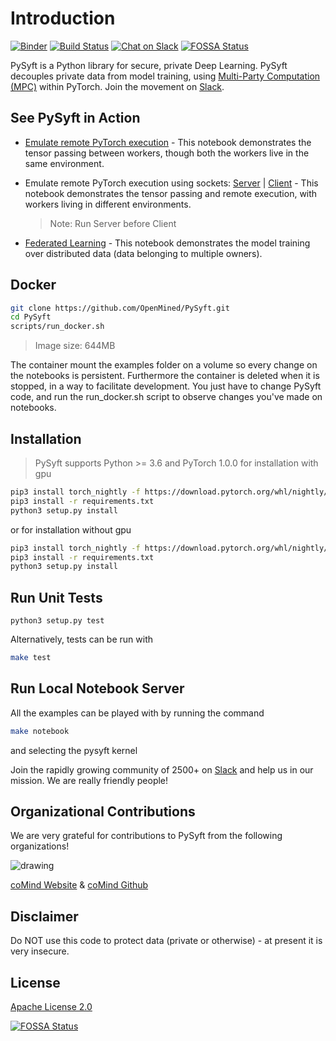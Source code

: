 # Introduction

[![Binder](https://mybinder.org/badge.svg)](https://mybinder.org/v2/gh/OpenMined/PySyft/master) [![Build Status](https://travis-ci.org/OpenMined/PySyft.svg?branch=master)](https://travis-ci.org/OpenMined/PySyft) [![Chat on Slack](https://img.shields.io/badge/chat-on%20slack-7A5979.svg)](https://openmined.slack.com/messages/team_pysyft) [![FOSSA Status](https://app.fossa.io/api/projects/git%2Bgithub.com%2Fmatthew-mcateer%2FPySyft.svg?type=small)](https://app.fossa.io/projects/git%2Bgithub.com%2Fmatthew-mcateer%2FPySyft?ref=badge_small)

PySyft is a Python library for secure, private Deep Learning. PySyft decouples private data from model training, using [Multi-Party Computation \(MPC\)](https://en.wikipedia.org/wiki/Secure_multi-party_computation) within PyTorch. Join the movement on [Slack](http://slack.openmined.org/).

## See PySyft in Action

* [Emulate remote PyTorch execution](https://colab.research.google.com/drive/1vsgH0ydHyel5VRAxO2yhRQfXYUuIYkp5) - This notebook demonstrates the tensor passing between workers, though both the workers live in the same environment.
* Emulate remote PyTorch execution using sockets: [Server](https://colab.research.google.com/drive/1-Jb_E_nDuBGHIJ_psI95k-ukh-P_aly-#scrollTo=lrcghOJOWGHw) \| [Client](https://colab.research.google.com/drive/1Je1rk7olA9uTWWaqvvt4_gXf7yX1rTBm) - This notebook demonstrates the tensor passing and remote execution, with workers living in different environments.

  > Note: Run Server before Client

* [Federated Learning](https://colab.research.google.com/drive/1F3ALlA3ogfeeVXuwQwVoX4PimzTDJhPy#scrollTo=PTCvX6H9JDCt) - This notebook demonstrates the model training over distributed data \(data belonging to multiple owners\).

## Docker

```bash
git clone https://github.com/OpenMined/PySyft.git
cd PySyft
scripts/run_docker.sh
```

> Image size: 644MB

The container mount the examples folder on a volume so every change on the notebooks is persistent. Furthermore the container is deleted when it is stopped, in a way to facilitate development. You just have to change PySyft code, and run the run\_docker.sh script to observe changes you've made on notebooks.

## Installation

> PySyft supports Python &gt;= 3.6 and PyTorch 1.0.0
for installation with gpu
```bash
pip3 install torch_nightly -f https://download.pytorch.org/whl/nightly/cu92/torch_nightly.html
pip3 install -r requirements.txt
python3 setup.py install
```
or for installation without gpu
```bash
pip3 install torch_nightly -f https://download.pytorch.org/whl/nightly/cpu/torch_nightly.html
pip3 install -r requirements.txt
python3 setup.py install
```


## Run Unit Tests

```text
python3 setup.py test
```
Alternatively, tests can be run with
```bash
make test
```
## Run Local Notebook Server
All the examples can be played with by running the command
```bash
make notebook
```
and selecting the pysyft kernel

Join the rapidly growing community of 2500+ on [Slack](http://slack.openmined.org) and help us in our mission. We are really friendly people!

## Organizational Contributions

We are very grateful for contributions to PySyft from the following organizations!

 ![drawing](https://raw.githubusercontent.com/coMindOrg/federated-averaging-tutorials/master/images/comindorg_logo.png)  
  
 [coMind Website](https://comind.org/) & [coMind Github](https://github.com/coMindOrg/federated-averaging-tutorials)

## Disclaimer

Do NOT use this code to protect data (private or otherwise) - at present it is very insecure. 

## License

[Apache License 2.0](https://github.com/OpenMined/PySyft/blob/master/LICENSE)

[![FOSSA Status](https://app.fossa.io/api/projects/git%2Bgithub.com%2Fmatthew-mcateer%2FPySyft.svg?type=large)](https://app.fossa.io/projects/git%2Bgithub.com%2Fmatthew-mcateer%2FPySyft?ref=badge_large)

